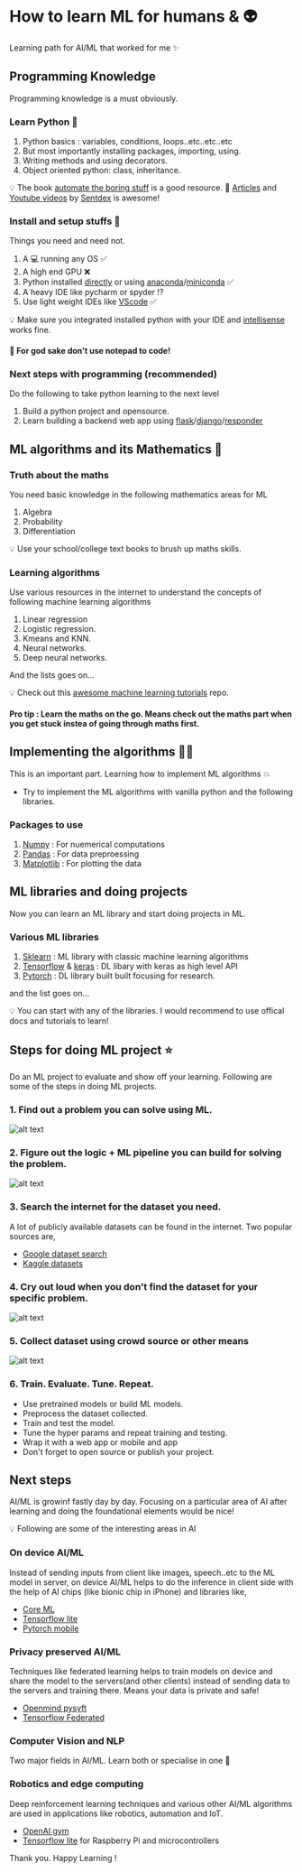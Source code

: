 # How to learn ML for humans & :alien:

Learning path for AI/ML that worked for me :sparkles:

## Programming Knowledge 

Programming knowledge is a must obviously.

### Learn Python :snake:

1. Python basics : variables, conditions, loops..etc..etc..etc
2. But most importantly installing packages, importing, using.
3. Writing methods and using decorators.
4. Object oriented python: class, inheritance.

:bulb: The book [automate the boring stuff](https:automatetheboringstuff.com) is a good resource.
:crystal_ball: [Articles](https://pythonprogramming.net) and [Youtube videos](https://www.youtube.com/user/sentdex) by [Sentdex](https://twitter.com/Sentdex) is awesome!

### Install and setup stuffs :construction:

Things you need and need not.

1. A :computer: running any OS :white_check_mark:
2. A high end GPU :x:
3. Python installed [directly](https://www.python.org) or using [anaconda](https://www.anaconda.com)/[miniconda](https://docs.conda.io/en/latest/miniconda.html#) :white_check_mark:
4. A heavy IDE like pycharm or spyder :interrobang:
5. Use light weight IDEs like [VScode](https://code.visualstudio.com) :white_check_mark:


:bulb: Make sure you integrated installed python with your IDE and [intellisense](https://docs.microsoft.com/en-us/visualstudio/ide/using-intellisense?view=vs-2019) works fine.

#### :full_moon_with_face: For god sake don't use notepad to code!

### Next steps with programming (recommended)
Do the following to take python learning to the next level
1. Build a python project and opensource.
2. Learn building a backend web app using [flask](https://flask.palletsprojects.com/en/1.1.x/)/[django](https://www.djangoproject.com)/[responder](https://responder.kennethreitz.org/en/latest/)

## ML algorithms and its Mathematics :1234:

### Truth about the maths
You need basic knowledge in the following mathematics areas for ML
1. Algebra
2. Probability
3. Differentiation

:bulb: Use your school/college text books to brush up maths skills.

### Learning algorithms
Use various resources in the internet to understand the concepts of following machine learning algorithms

1. Linear regression
2. Logistic regression.
3. Kmeans and KNN.
3. Neural networks.
4. Deep neural networks.

And the lists goes on...

:bulb: Check out this [awesome machine learning tutorials](https://github.com/ujjwalkarn/Machine-Learning-Tutorials) repo.

#### Pro tip : Learn the maths on the go. Means check out the maths part when you get stuck instea of going through maths first.

## Implementing the algorithms :woman_technologist:

This is an important part. Learning how to implement ML algorithms :boom:
- Try to implement the ML algorithms with vanilla python and the following libraries. 

### Packages to use
1. [Numpy](https://numpy.org) : For nuemerical computations
2. [Pandas](https://pandas.pydata.org) : For data preproessing 
3. [Matplotlib](https://matplotlib.org) : For plotting the data 

## ML libraries and doing projects
Now you can learn an ML library and start doing projects in ML.

### Various ML libraries

1. [Sklearn](https://scikit-learn.org/stable/tutorial/index.html) : ML library with classic machine learning algorithms
2. [Tensorflow](https://www.tensorflow.org/tutorials) & [keras](https://keras.io/getting_started/intro_to_keras_for_engineers/) : DL libary with keras as high level API
3. [Pytorch](https://pytorch.org/tutorials/) : DL library built built focusing for research.

and the list goes on...

:bulb: You can start with any of the libraries. I would recommend to use offical docs and tutorials to learn!


## Steps for doing ML project :star:
Do an ML project to evaluate and show off your learning. Following are some of the steps in doing ML projects.

### 1. Find out a problem you can solve using ML.
![alt text](https://scienceonblog.files.wordpress.com/2016/06/new_element.jpg?w=816)

### 2. Figure out the logic + ML pipeline you can build for solving the problem.
![alt text](https://www.memezero.com/download/QA068L.jpg)

### 3. Search the internet for the dataset you need.
A lot of publicly available datasets can be found in the internet. Two popular sources are,
- [Google dataset search](https://datasetsearch.research.google.com)
- [Kaggle datasets](https://www.kaggle.com/datasets)

### 4. Cry out loud when you don't find the dataset for your specific problem.
![alt text](https://www.malayalamplainmemes.download/images/the-great-father-mammootty-infdb/full)

### 5. Collect dataset using crowd source or other means

![alt text](https://www.mathrubhumi.com/polopoly_fs/1.4405146.1577772498!/image/image.png_gen/derivatives/landscape_894_577/image.png)

### 6. Train. Evaluate. Tune. Repeat.
- Use pretrained models or build ML models.
- Preprocess the dataset collected.
- Train and test the model.
- Tune the hyper params and repeat training and testing.
- Wrap it with a web app or mobile and app
- Don't forget to open source or publish your project.

## Next steps
AI/ML is growinf fastly day by day. Focusing on a particular area of AI after learning and doing the foundational elements would be nice!

:bulb: Following are some of the interesting areas in AI

###  On device AI/ML
Instead of sending inputs from client like images, speech..etc to the ML model in server, on device AI/ML helps to do the inference in client side with the help of AI chips (like bionic chip in iPhone) and libraries like,
- [Core ML](https://developer.apple.com/documentation/coreml)
- [Tensorflow lite](https://www.tensorflow.org/lite)
- [Pytorch mobile](https://pytorch.org/mobile/home/)

### Privacy preserved AI/ML

Techniques like federated learning helps to train models on device and share the model to the servers(and other clients) instead of sending data to the servers and training there. Means your data is private and safe!

- [Openmind pysyft](https://www.openmined.org)
- [Tensorflow Federated](https://www.tensorflow.org/federated)

### Computer Vision and NLP
Two major fields in AI/ML. Learn both or specialise in one :information_desk_person:

### Robotics and edge computing

Deep reinforcement learning techniques and various other AI/ML algorithms are used in applications like robotics, automation and IoT. 

- [OpenAI gym](https://gym.openai.com)
- [Tensorflow lite](https://www.tensorflow.org/lite) for Raspberry Pi and microcontrollers


Thank you. Happy Learning !







